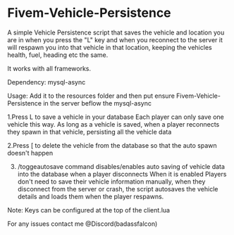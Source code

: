 # Fivem-Vehicle-Persistence
A simple Vehicle Persistence script that saves the vehicle and location you are in when you press the "L" key and when you reconnect to the server it will respawn you into that vehicle in that location, keeping the vehicles health, fuel, heading etc the same.

It works with all frameworks.

Dependency: mysql-async

Usage:
Add it to the resources folder and then put ensure Fivem-Vehicle-Persistence in the server beflow the mysql-async

1.Press L to save a vehicle in your database
  Each player can only save one vehicle this way. 
  As long as a vehicle is saved, when a player reconnects they spawn in that vehicle, persisting all the vehicle data

2.Press [ to delete the vehicle from the database so that the auto spawn doesn't happen

3. /toggeautosave command disables/enables auto saving of vehicle data into the database when a player disconnects
   When it is enabled Players don't need to save their vehicle information manually, when they disconnect from the server or crash, the script autosaves the vehicle details and loads them when the player respawns.

Note: Keys can be configured at the top of the client.lua 

For any issues contact me @Discord(badassfalcon)
